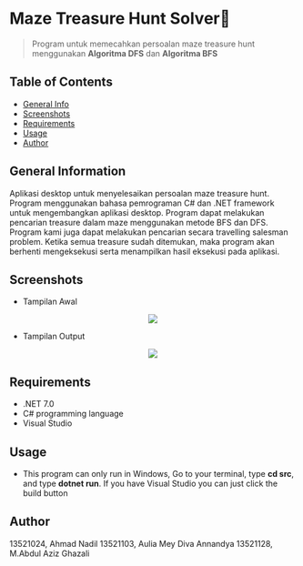 # Maze Treasure Hunt Solver🎲
> Program untuk memecahkan persoalan maze treasure hunt menggunakan **Algoritma DFS** dan **Algoritma BFS**

## Table of Contents
* [General Info](#general-information)
* [Screenshots](#screenshots)
* [Requirements](#requirements)
* [Usage](#usage)
* [Author](#author)

## General Information
Aplikasi desktop untuk menyelesaikan persoalan maze treasure hunt. Program menggunakan bahasa pemrograman C# dan .NET framework untuk mengembangkan aplikasi desktop. Program dapat melakukan pencarian treasure dalam maze menggunakan metode BFS dan DFS. Program kami juga dapat melakukan pencarian secara travelling salesman problem. Ketika semua treasure sudah ditemukan, maka program akan berhenti mengeksekusi serta menampilkan hasil eksekusi pada aplikasi.

## Screenshots

- Tampilan Awal
<p align="center">
    <img src="https://i.postimg.cc/brJXfHdR/Screenshot-2023-03-24-at-22-54-06.png">
</p>

- Tampilan Output
<p align="center">
    <img src="https://i.postimg.cc/wvj41xHq/Screenshot-2023-03-24-at-22-56-01.png">
</p>

## Requirements
- .NET 7.0
- C# programming language
- Visual Studio

## Usage
- This program can only run in Windows, Go to your terminal, type **cd src**, and type **dotnet run**. If you have Visual Studio you can just click the build button

## Author
13521024, Ahmad Nadil
13521103, Aulia Mey Diva Annandya
13521128, M.Abdul Aziz Ghazali
